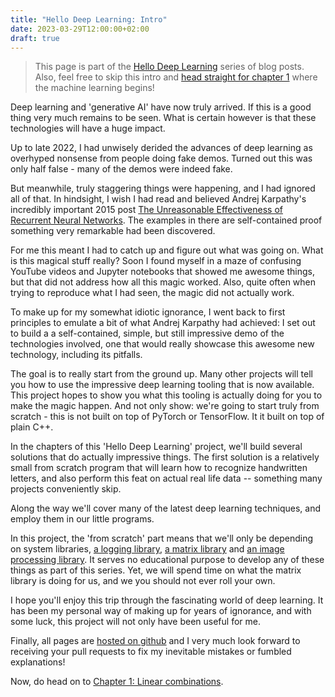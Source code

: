 ```yaml
---
title: "Hello Deep Learning: Intro"
date: 2023-03-29T12:00:00+02:00
draft: true
---
```

> This page is part of the [Hello Deep Learning](../hello-deep-learning) series of blog posts. Also, feel free to skip this intro and [head straight for chapter 1](../hello-deep-learning-chapter1) where the machine learning begins! 

Deep learning and 'generative AI' have now truly arrived. If this is a good thing very much remains to be seen. What is certain however is that these technologies will have a huge impact.

Up to late 2022, I had unwisely derided the advances of deep learning as overhyped nonsense from people doing fake demos. Turned out this was only half false - many of the demos were indeed fake.

But meanwhile, truly staggering things were happening, and I had ignored all of that. In hindsight, I wish I had read and believed Andrej Karpathy's incredibly important 2015 post [The Unreasonable Effectiveness of Recurrent Neural Networks](https://karpathy.github.io/2015/05/21/rnn-effectiveness/). The examples in there are self-contained proof something very remarkable had been discovered.

For me this meant I had to catch up and figure out what was going on. What is this magical stuff really? Soon I found myself in a maze of confusing YouTube videos and Jupyter notebooks that showed me awesome things, but that did not address how all this magic worked. Also, quite often when trying to reproduce what I had seen, the magic did not actually work.

To make up for my somewhat idiotic ignorance, I went back to first principles to emulate a bit of what Andrej Karpathy had achieved: I set out to build a a self-contained, simple, but still impressive demo of the technologies involved, one that would really showcase this awesome new technology, including its pitfalls.

The goal is to really start from the ground up. Many other projects will tell you how to use the impressive deep learning tooling that is now available. This project hopes to show you what this tooling is actually doing for you to make the magic happen. And not only show: we're going to start truly from scratch - this is not built on top of PyTorch or TensorFlow. It it built on top of plain C++. 

In the chapters of this 'Hello Deep Learning' project, we'll build several solutions that do actually impressive things. The first solution is a relatively small from scratch program that will learn how to recognize handwritten letters, and also perform this feat on actual real life data -- something many projects conveniently skip.

Along the way we'll cover many of the latest deep learning techniques, and employ them in our little programs.

In this project, the 'from scratch' part means that we'll only be depending on system libraries, [a logging library](https://berthub.eu/articles/posts/big-data-storage/), [a matrix library](https://en.wikipedia.org/wiki/Eigen_(C%2B%2B_library)) and [an image processing library](https://github.com/nothings/stb). It serves no educational purpose to develop any of these things as part of this series. Yet, we will spend time on what the matrix library is doing for us, and we you should not ever roll your own.

I hope you'll enjoy this trip through the fascinating world of deep learning. It has been my personal way of making up for years of ignorance, and with some luck, this project will not only have been useful for me.

Finally, all pages are [hosted on github](https://github.com/berthubert/hello-dl-posts) and I very much look forward to receiving your pull requests to fix my inevitable mistakes or fumbled explanations!

Now, do head on to [Chapter 1: Linear combinations](../hello-deep-learning-chapter1).

